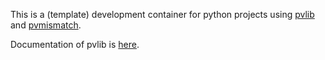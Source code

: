 This is a (template) development container for python projects using [pvlib](https://github.com/pvlib/pvlib-python) and [pvmismatch](https://sunpower.github.io/PVMismatch/index.html).

Documentation of pvlib is [here](https://pvlib-python.readthedocs.io/en/stable/).
